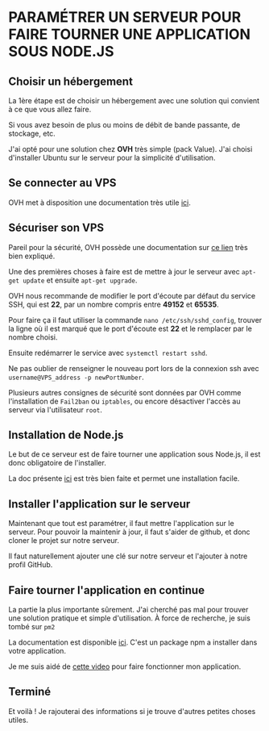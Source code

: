 # PARAMÉTRER UN SERVEUR POUR FAIRE TOURNER UNE APPLICATION SOUS NODE.JS

## **Choisir un hébergement**
La 1ère étape est de choisir un hébergement avec une solution qui convient à ce que vous allez faire.

Si vous avez besoin de plus ou moins de débit de bande passante, de stockage, etc.

J'ai opté pour une solution chez **OVH** très simple (pack Value). J'ai choisi d'installer Ubuntu sur le serveur pour la simplicité d'utilisation.

## **Se connecter au VPS**
OVH met à disposition une documentation très utile [ici](https://docs.ovh.com/fr/vps/debuter-avec-vps/).

## **Sécuriser son VPS**
Pareil pour la sécurité, OVH possède une documentation sur [ce lien](https://docs.ovh.com/fr/vps/conseils-securisation-vps/) très bien expliqué.

Une des premières choses à faire est de mettre à jour le serveur avec `apt-get update` et ensuite `apt-get upgrade`.

OVH nous recommande de modifier le port d'écoute par défaut du service SSH, qui est **22**, par un nombre compris entre **49152** et **65535**.

Pour faire ça il faut utiliser la commande `nano /etc/ssh/sshd_config`, trouver la ligne où il est marqué que le port d'écoute est **22** et le remplacer par le nombre choisi.

Ensuite redémarrer le service avec `systemctl restart sshd`.

Ne pas oublier de renseigner le nouveau port lors de la connexion ssh avec `username@VPS_address -p newPortNumber`.

Plusieurs autres consignes de sécurité sont données par OVH comme l'installation de `Fail2ban` ou `iptables`, ou encore désactiver l'accès au serveur via l'utilisateur `root`.

## **Installation de Node.js**
Le but de ce serveur est de faire tourner une application sous Node.js, il est donc obligatoire de l'installer.

La doc présente [ici](https://www.digitalocean.com/community/tutorial_collections/how-to-install-node-js) est très bien faite et permet une installation facile.

## **Installer l'application sur le serveur**
Maintenant que tout est paramétrer, il faut mettre l'application sur le serveur. Pour pouvoir la maintenir à jour, il faut s'aider de github, et donc cloner le projet sur notre serveur.

Il faut naturellement ajouter une clé sur notre serveur et l'ajouter à notre profil GitHub.

## **Faire tourner l'application en continue**
La partie la plus importante sûrement. J'ai cherché pas mal pour trouver une solution pratique et simple d'utilisation. À force de recherche, je suis tombé sur `pm2`

La documentation est disponible [ici](https://pm2.keymetrics.io/). C'est un package npm a installer dans votre application.

Je me suis aidé de [cette video](https://www.youtube.com/watch?v=cXaPkD9qCTU) pour faire fonctionner mon application.

## **Terminé**
Et voilà ! Je rajouterai des informations si je trouve d'autres petites choses utiles.